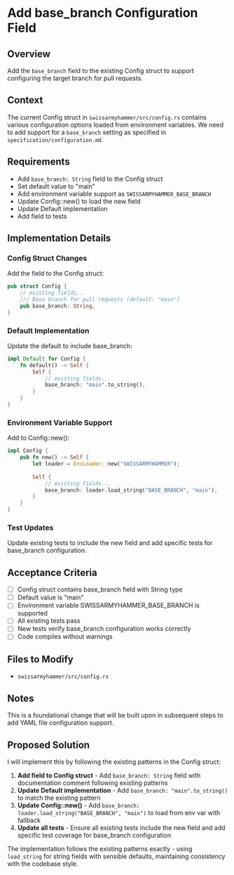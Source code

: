 # Add base_branch Configuration Field

## Overview
Add the `base_branch` field to the existing Config struct to support configuring the target branch for pull requests.

## Context
The current Config struct in `swissarmyhammer/src/config.rs` contains various configuration options loaded from environment variables. We need to add support for a `base_branch` setting as specified in `specification/configuration.md`.

## Requirements
- Add `base_branch: String` field to the Config struct
- Set default value to "main" 
- Add environment variable support as `SWISSARMYHAMMER_BASE_BRANCH`
- Update Config::new() to load the new field
- Update Default implementation
- Add field to tests

## Implementation Details

### Config Struct Changes
Add the field to the Config struct:
```rust
pub struct Config {
    // existing fields...
    /// Base branch for pull requests (default: "main")
    pub base_branch: String,
}
```

### Default Implementation
Update the default to include base_branch:
```rust
impl Default for Config {
    fn default() -> Self {
        Self {
            // existing fields...
            base_branch: "main".to_string(),
        }
    }
}
```

### Environment Variable Support
Add to Config::new():
```rust
impl Config {
    pub fn new() -> Self {
        let loader = EnvLoader::new("SWISSARMYHAMMER");
        
        Self {
            // existing fields...
            base_branch: loader.load_string("BASE_BRANCH", "main"),
        }
    }
}
```

### Test Updates
Update existing tests to include the new field and add specific tests for base_branch configuration.

## Acceptance Criteria
- [ ] Config struct contains base_branch field with String type
- [ ] Default value is "main"
- [ ] Environment variable SWISSARMYHAMMER_BASE_BRANCH is supported
- [ ] All existing tests pass
- [ ] New tests verify base_branch configuration works correctly
- [ ] Code compiles without warnings

## Files to Modify
- `swissarmyhammer/src/config.rs`

## Notes
This is a foundational change that will be built upon in subsequent steps to add YAML file configuration support.

## Proposed Solution

I will implement this by following the existing patterns in the Config struct:

1. **Add field to Config struct** - Add `base_branch: String` field with documentation comment following existing patterns
2. **Update Default implementation** - Add `base_branch: "main".to_string()` to match the existing pattern
3. **Update Config::new()** - Add `base_branch: loader.load_string("BASE_BRANCH", "main")` to load from env var with fallback
4. **Update all tests** - Ensure all existing tests include the new field and add specific test coverage for base_branch configuration

The implementation follows the existing patterns exactly - using `load_string` for string fields with sensible defaults, maintaining consistency with the codebase style.